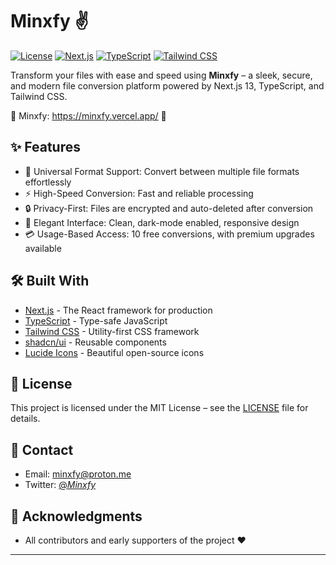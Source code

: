 # Minxfy ✌️

[![License](https://img.shields.io/badge/license-MIT-blue.svg)](LICENSE)
[![Next.js](https://img.shields.io/badge/Next.js-13.0-blueviolet.svg)](https://nextjs.org/)
[![TypeScript](https://img.shields.io/badge/TypeScript-5.0-blue.svg)](https://www.typescriptlang.org/)
[![Tailwind CSS](https://img.shields.io/badge/Tailwind-3.0-38B2AC.svg)](https://tailwindcss.com/)

Transform your files with ease and speed using **Minxfy** – a sleek, secure, and modern file conversion platform powered by Next.js 13, TypeScript, and Tailwind CSS.

🚀 Minxfy: https://minxfy.vercel.app/ 🚀

## ✨ Features

- 🔁 Universal Format Support: Convert between multiple file formats effortlessly
- ⚡ High-Speed Conversion: Fast and reliable processing
- 🔒 Privacy-First: Files are encrypted and auto-deleted after conversion
- 🖤 Elegant Interface: Clean, dark-mode enabled, responsive design
- 💳 Usage-Based Access: 10 free conversions, with premium upgrades available

## 🛠️ Built With

- [Next.js](https://nextjs.org/) - The React framework for production
- [TypeScript](https://www.typescriptlang.org/) - Type-safe JavaScript
- [Tailwind CSS](https://tailwindcss.com/) - Utility-first CSS framework
- [shadcn/ui](https://ui.shadcn.com/) - Reusable components
- [Lucide Icons](https://lucide.dev/) - Beautiful open-source icons

## 📝 License

This project is licensed under the MIT License – see the [LICENSE](LICENSE) file for details.

## 📧 Contact

- Email: minxfy@proton.me
- Twitter: [@_Minxfy_](https://twitter.com/_Minxfy_)

## 🙏 Acknowledgments

- All contributors and early supporters of the project ❤️

---
